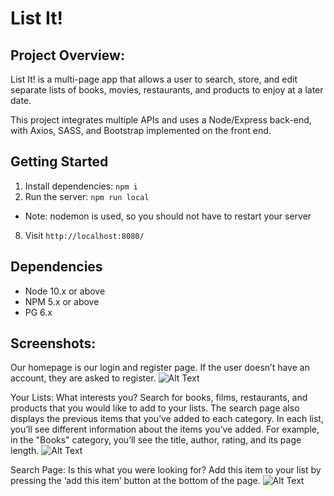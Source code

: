 List It! 
=========


## Project Overview:
List It! is a multi-page app that allows a user to search, store, and edit separate lists of books, movies, restaurants, and products to enjoy at a later date. 


This project integrates multiple APIs and uses a Node/Express back-end, with Axios, SASS, and Bootstrap implemented on the front end.


## Getting Started

1. Install dependencies: `npm i`
2. Run the server: `npm run local`
  - Note: nodemon is used, so you should not have to restart your server
8. Visit `http://localhost:8080/`


## Dependencies

- Node 10.x or above
- NPM 5.x or above
- PG 6.x


## Screenshots:

Our homepage is our login and register page.  If the user doesn’t have an account, they are asked to register.
![Alt Text](url)

Your Lists:
What interests you?  Search for books, films, restaurants, and products that you would like to add to your lists.
The search page also displays the previous items that you’ve added to each category.  In each list, you’ll see different information about the items you’ve added.  For example, in the "Books" category, you’ll see the title, author, rating, and its page length.
![Alt Text](url)

Search Page:
Is this what you were looking for?  Add this item to your list by pressing the ‘add this item’ button at the bottom of the page.
![Alt Text](url)



